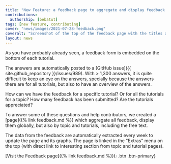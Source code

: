 ```yaml
---
title: "New Feature: a feedback page to aggregate and display feedback answers"
contributions:
  authorship: [bebatut]
tags: [new feature, contributing]
cover: "news/images/2021-07-28-feedback.png"
coveralt: "Screenshot of the top of the feedback page with the titles and 2 graphs: the cumulative number of feedback answers over month for all topics, and a barplot with number of answers for different scores"
layout: news
---
```


As you have probably already seen, a feedback form is embedded on the bottom of each tutorial.

The answers are automatically posted to a [GitHub issue]({{ site.github_repository }}/issues/989). With > 1,300 answers, it is quite difficult to keep an eye on the answers, specially because the answers there are for all tutorials, but also to have an overview of the answers.

How can we have the feedback for a specific tutorial? Or for all the tutorials for a topic? How many feedback has been submitted? Are the tutorials appreciated?

To answer some of these questions and help contributors, we created a [page]({% link feedback.md %}) which aggregate all feedback, display them globally, but also by topic and tutorials, including the free text.

The data from the feedback are automatically extracted every week to update the page and its graphs. The page is linked in the "Extras" menu on the top (with direct link to interesting section from topic and tutorial pages).

[Visit the Feedback page]({% link feedback.md %}){: .btn .btn-primary}
